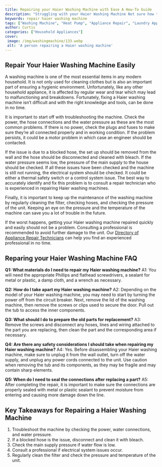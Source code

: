 ```yaml
---
title: Repairing your Haier Washing Machine with Ease A How-To Guide
description: "Struggling with your Haier Washing Machine Not sure how to get it back up and running Get the help you need with this helpful step-by-step guide on how to get your appliance in top condition"
keywords: repair haier washing machine
tags: ["Washing Machine", "Heat Pump", "Appliance Repair", "Laundry Appliances", "Clean Appliance", "Appliance Brand"]
author: Curtis
categories: ["Household Appliances"]
cover: 
 image: /img/washingmachine/133.webp
 alt: 'A person repairing a Haier washing machine'
---
```

## Repair Your Haier Washing Machine Easily
A washing machine is one of the most essential items in any modern household. It is not only used for cleaning clothes but is also an important part of ensuring a hygienic environment. Unfortunately, like any other household appliance, it is affected by regular wear and tear which may lead to malfunctioning and breakdowns. Fortunately, fixing a Haier washing machine isn’t difficult and with the right knowledge and tools, can be done in no time.

It is important to start off with troubleshooting the machine. Check the power, the hose connections and the water pressure as these are the most common problems. If there is no power, check the plugs and fuses to make sure they’re all connected properly and in working condition. If the problem persists, it could be a motor problem in which case an engineer should be contacted.

If the issue is due to a blocked hose, the set up should be removed from the wall and the hose should be disconnected and cleaned with bleach. If the water pressure seems low, the pressure of the main supply to the house should be checked. If all these issues have been checked and the machine is still not running, the electrical system should be checked. It could be either a thermal safety switch or a control system issue. The best way to accurately identify and fix this problem is to consult a repair technician who is experienced in repairing Haier washing machines.

Finally, it is important to keep up the maintenance of the washing machine by regularly cleaning the filter, checking hoses, and checking the pressure of the unit. Keeping an eye on the pressure and the temperature of the machine can save you a lot of trouble in the future.

If the worst happens, getting your Haier washing machine repaired quickly and easily should not be a problem. Consulting a professional is recommended to avoid further damage to the unit. Our [Directory of Appliance Repair Technicians](./pages/appliance-repair-technicians) can help you find an experienced professional in no time.

## Reparing your Haier Washing Machine FAQ

**Q1: What materials do I need to repair my Haier washing machine?** 
A1: You will need the appropriate Phillips and flathead screwdrivers, a sealant for metal or plastic, a damp cloth, and a wrench as necessary.

**Q2: How do I take apart my Haier washing machine?**
A2: Depending on the model of your Haier washing machine, you may need to start by turning the power off from the circuit breaker. Next, remove the lid of the washing machine, then remove the screws or clips used to secure the door. Pull out the tub to access the inner components. 

**Q3: What should I do to prepare the old parts for replacement?**
A3: Remove the screws and disconnect any hoses, lines and wiring attached to the part you are replacing, then clean the part and the corresponding area if necessary.

**Q4: Are there any safety considerations I should take when repairing my Haier washing machine?**
A4: Yes. Before disassembling your Haier washing machine, make sure to unplug it from the wall outlet, turn off the water supply, and unplug any power cords connected to the unit. Use caution when removing the tub and its components, as they may be fragile and may contain sharp elements.

**Q5: When do I need to seal the connections after replacing a part?**
A5: After completing the repair, it is important to make sure the connections are properly sealed with metal or plastic sealant to prevent moisture from entering and causing more damage down the line.

## Key Takeaways for Repairing a Haier Washing Machine
1. Troubleshoot the machine by checking the power, water connections, and water pressure.
2. If a blocked hose is the issue, disconnect and clean it with bleach.
3. Check the main supply pressure if water flow is low. 
4. Consult a professional if electrical system issues occur.
5. Regularly clean the filter and check the pressure and temperature of the unit.

